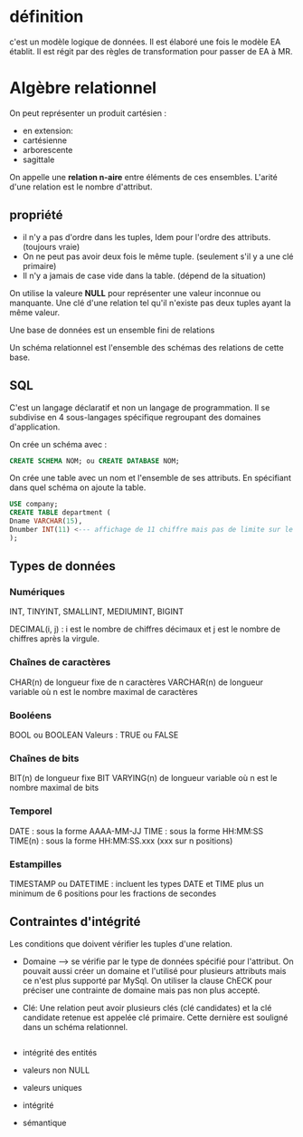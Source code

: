# définition

c'est un modèle logique de données. Il est élaboré une fois le modèle EA établit. Il est régit par des règles de transformation pour passer de EA à MR. 

# Algèbre relationnel 

On peut représenter un produit cartésien :
- en extension: 
- cartésienne
- arborescente
- sagittale

On appelle une **relation n-aire** entre éléments de ces ensembles. L'arité d'une relation est le nombre d'attribut. 

## propriété 

- il n'y a pas d'ordre dans les tuples, Idem pour l'ordre des attributs. (toujours vraie)
- On ne peut pas avoir deux fois le même tuple. (seulement s'il y a une clé primaire)
- Il n'y a jamais de case vide dans la table. (dépend de la situation)

On utilise la valeure **NULL** pour représenter une valeur inconnue ou manquante. Une clé d'une relation tel qu'il n'existe pas deux tuples ayant la même valeur. 

Une base de données est un ensemble fini de relations 

Un schéma relationnel est l'ensemble des schémas des relations de cette base. 

## SQL

C'est un langage déclaratif et non un langage de programmation. Il se subdivise en 4 sous-langages spécifique regroupant des domaines d'application. 

On crée un schéma avec :

```sql
CREATE SCHEMA NOM; ou CREATE DATABASE NOM;
```

On crée une table avec un nom et l'ensemble de ses attributs.  En spécifiant dans quel schéma on ajoute la table. 

```sql
USE company;
CREATE TABLE department (
Dname VARCHAR(15),
Dnumber INT(11) <--- affichage de 11 chiffre mais pas de limite sur le stockage 
);
```

## Types de données 

### Numériques

INT, TINYINT, SMALLINT, MEDIUMINT, BIGINT

DECIMAL(i, j) : i est le nombre de chiffres décimaux et j est le nombre de chiffres
après la virgule.

### Chaînes de caractères 

CHAR(n) de longueur fixe de n caractères
VARCHAR(n) de longueur variable où n est le nombre maximal de caractères

### Booléens
BOOL ou BOOLEAN
Valeurs : TRUE ou FALSE
### Chaînes de bits 
BIT(n) de longueur fixe
BIT VARYING(n) de longueur variable où n est le nombre maximal de bits
### Temporel 
DATE : sous la forme AAAA-MM-JJ
TIME : sous la forme HH:MM:SS
TIME(n) : sous la forme HH:MM:SS.xxx (xxx sur n positions)
### Estampilles 
TIMESTAMP ou DATETIME : incluent les types DATE et TIME plus un minimum
de 6 positions pour les fractions de secondes
## Contraintes d'intégrité 

Les conditions que doivent vérifier les tuples d'une relation. 

- Domaine --> se vérifie par le type de données spécifié pour l'attribut. On pouvait aussi créer un domaine et l'utilisé pour plusieurs attributs mais ce n'est plus supporté par MySql. On utiliser la clause ChECK pour préciser une contrainte de domaine mais pas non plus accepté. 

- Clé: Une relation peut avoir plusieurs clés (clé candidates) et la clé candidate retenue est appelée clé primaire. Cette dernière est souligné dans un schéma relationnel. 

```sql

```



- intégrité des entités

- valeurs non NULL

- valeurs uniques

- intégrité 

- sémantique 